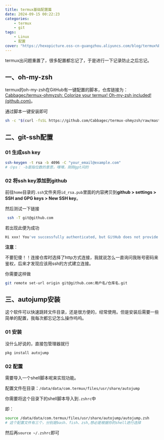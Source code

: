 ```yaml
---
title: termux基础配置篇
date: 2024-09-15 00:22:23
categories: 
    - termux
    - git
tags:    
    - Linux
    - 配置
cover: "https://hexopicture.oss-cn-guangzhou.aliyuncs.com/blog/termux%E5%9F%BA%E7%A1%80%E9%85%8D%E7%BD%AE%E7%AF%87/termux.png"
---
```

termux出问题重置了，很多配置都忘记了，于是进行一下记录防止之后忘记。

## 一、oh-my-zsh

termux的oh-my-zsh在GitHub有一键配置的脚本，仓库链接为：[Cabbagec/termux-ohmyzsh: Colorize your termux! Oh-my-zsh included! (github.com)](https://github.com/Cabbagec/termux-ohmyzsh)。

通过脚本一键安装即可

```bash
sh -c "$(curl -fsSL https://github.com/Cabbagec/termux-ohmyzsh/raw/master/install.sh)"
```



## 二、git-ssh配置

### 01 生成ssh key

```bash
ssh-keygen -t rsa -b 4096 -C "your_email@example.com"
# 小ps： -b是指位数的意思，嘿嘿，刚刚gpt问的
```

### 02 将ssh key添加到github

前往`home`目录的`.ssh`文件夹将`id_rsa.pub`里面的内容拷贝到**github > settings > SSH and GPG keys > New SSH key**。

然后测试一下链接

```bash
 ssh -T git@github.com
```

若出现此便为成功
```bash
Hi xxx! You've successfully authenticated, but GitHub does not provide shell access.
```

**注意**：

不要犯傻！！连接仓库时选择了http方式连接，我就说怎么一直询问我账号密码来鉴权，后来才发现应该用ssh的方式建立连接。

你需要这样做

```bash
git remote set-url origin git@github.com:用户名/仓库名.git
```



## 三、autojump安装

这个软件可以快速跳转文件目录，还是很方便的，经常使用。但是安装后需要一些简单的配置，我每次都忘记怎么操作呜呜。

### 01 安装

没什么好说的，直接包管理器就行

```bash
pkg install autojump
```

### 02 配置

需要导入一个shell脚本呢来实现功能。

配置文件在目录：`/data/data/com.termux/files/usr/share/autojump`

你需要将这个目录下的shell脚本导入到`.zshrc`中

即：

```bash
source /data/data/com.termux/files/usr/share/autojump/autojump.zsh
# 这个配置文件有三个，分别是bash、fish、zsh,想必是根据你的shell进行选择
```

然后再`source ~/.zshrc`即可





